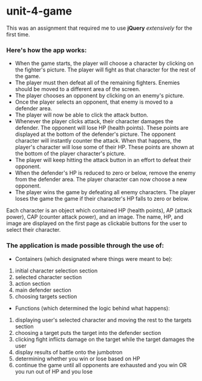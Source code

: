 # unit-4-game

This was an assignment that required me to use **jQuery** *extensively* for the first time.

### Here's how the app works:
* When the game starts, the player will choose a character by clicking on the fighter's picture. The player will fight as that character for the rest of the game.
* The player must then defeat all of the remaining fighters. Enemies should be moved to a different area of the screen.
* The player chooses an opponent by clicking on an enemy's picture.
* Once the player selects an opponent, that enemy is moved to a defender area.
* The player will now be able to click the attack button.
* Whenever the player clicks attack, their character damages the defender. The opponent will lose HP (health points). These points are displayed at the bottom of the defender's picture.
The opponent character will instantly counter the attack. When that happens, the player's character will lose some of their HP. These points are shown at the bottom of the player character's picture.
* The player will keep hitting the attack button in an effort to defeat their opponent.
* When the defender's HP is reduced to zero or below, remove the enemy from the defender area. The player character can now choose a new opponent.
* The player wins the game by defeating all enemy characters. The player loses the game the game if their character's HP falls to zero or below.

Each character is an object which contained HP (health points), AP (attack power), CAP (counter attack power), and an image.
The name, HP, and image are displayed on the first page as clickable buttons for the user to select their character. 

### The application is made possible through the use of:
- Containers (which designated where things were meant to be):
1. initial character selection section
2. selected character section
3. action section
4. main defender section
5. choosing targets section
- Functions (which determined the logic behind what happens):
1. displaying user's selected character and moving the rest to the targets section
2. choosing a target puts the target into the defender section 
3. clicking fight inflicts damage on the target while the target damages the user
4. display results of battle onto the jumbotron
5. determining whether you win or lose based on HP
6. continue the game until all opponents are exhausted and you win OR you run out of HP and you lose
